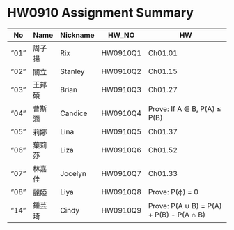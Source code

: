 # HW0910 Assignment Summary


| **No** | **Name** | **Nickname** | **HW_NO**  | **HW**                                                            |
|--------|----------|-------------|------------|-------------------------------------------------------------------|
| “01”   | 周子揚   | Rix         | HW0910Q1   | Ch01.01                                                           |
| “02”   | 關立     | Stanley     | HW0910Q2   | Ch01.15                                                           |
| “03”   | 王邦碩   | Brian       | HW0910Q3   | Ch01.27                                                           |
| “04”   | 曹斯涵   | Candice     | HW0910Q4   | Prove: If A ∈ B, P(A) ≤ P(B)                                      |
| “05”   | 莉娜     | Lina        | HW0910Q5   | Ch01.37                                                           |
| “06”   | 葉莉莎   | Liza        | HW0910Q6   | Ch01.52                                                           |
| “07”   | 林嘉佳   | Jocelyn     | HW0910Q7   | Ch01.33                                                           |
| “08”   | 麗婭     | Liya        | HW0910Q8   | Prove: P(ϕ) = 0                                                   |
| “14”   | 鍾芸琦   | Cindy       | HW0910Q9   | Prove: P(A ∪ B) = P(A) + P(B) - P(A ∩ B)                          |

